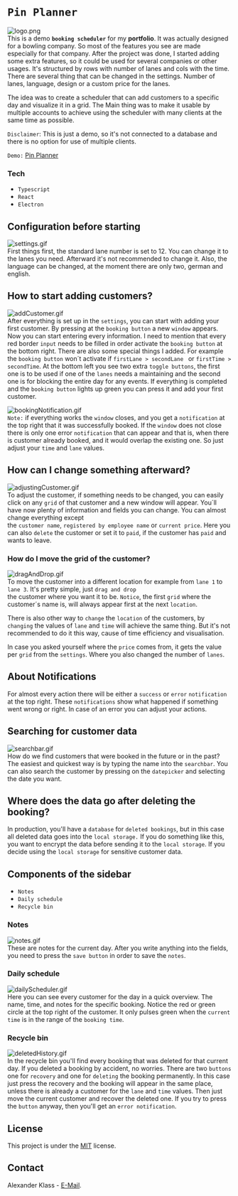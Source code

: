 # `Pin Planner`

![logo.png](https://i.imgur.com/QNyQiQF.png)\
This is a demo **`booking scheduler`** for my **portfolio**. It was actually designed for a bowling company.
So most of the features you see are made especially for that company. After the project was done, I started adding some
extra
features, so it could be used for several companies or other usages.
It's structured by rows with number of lanes and cols with the time.
There are several thing that can be changed in the settings. Number of lanes, language, design or a custom price for the
lanes.

The idea was to create a scheduler that can add customers to a specific day and visualize it in a grid. The Main thing
was
to make it usable by multiple accounts to achieve using the scheduler with many clients at the same time as possible.

`Disclaimer`: This is just a demo, so it's not connected to a database and there is no option for use of multiple
clients.

`Demo:` [Pin Planner](https://alexanderklass.github.io/Pin-Planner/)

### Tech

- `Typescript`
- `React`
- `Electron`

## Configuration before starting

![settings.gif](https://i.imgur.com/2VPF3dw.gif)\
First things first, the standard lane number is set to 12. You can change it to the lanes you need.
Afterward it's not recommended to change it. Also, the language can be changed, at the moment there are only two,
german and english.

## How to start adding customers?

![addCustomer.gif](https://i.imgur.com/b5S6uFQ.gif)\
After everything is set up in the `settings`, you can start with adding your first customer.
By pressing at the `booking button` a new `window` appears. Now you can start entering every information.
I need to mention that every red border `input` needs to be filled in order activate the `booking button` at the bottom
right.
There are also some special things I added. For example the `booking button` won´t activate if `firstLane > secondLane `
or
`firstTime > secondTime`. At the bottom left you see two extra `toggle buttons`, the first one is to be used if one of
the `lanes` needs
a maintaining and the second one is for blocking the entire day for any events. If everything is completed and
the `booking button`
lights up green you can press it and add your first customer.

![bookingNotification.gif](https://i.imgur.com/wfdeByj.gif) \
`Note:` if everything works the `window` closes, and you get a `notification` at the top right that it was successfully
booked.
If the `window` does not close there is only one error `notification` that can appear and that is, when there is
customer already booked,
and it would overlap the existing one. So just adjust your `time` and `lane` values.

## How can I change something afterward?

![adjustingCustomer.gif](https://i.imgur.com/taHphgT.gif)\
To adjust the customer, if something needs to be changed, you can easily click on any `grid` of that customer and
a new window will appear. You´ll have now plenty of information and fields you can change. You can almost change
everything except  
the `customer name`, `registered by employee name` or `current price`. Here you can also `delete` the customer
or set it to `paid`,
if the customer has `paid` and wants to leave.

### How do I move the grid of the customer?

![dragAndDrop.gif](https://i.imgur.com/Zy77QYH.gif)\
To move the customer into a different location for example from `lane 1` to `lane 3`. It's pretty simple,
just `drag and drop`   
the customer where you want it to be. `Notice`, the first `grid` where the customer´s name is, will always appear first
at the next `location`.

There is also other way to `change` the `location` of the customers, by `changing` the values of `lane` and `time` will
achieve the same thing.
But it's not recommended to do it this way, cause of time efficiency and visualisation.

In case you asked yourself where the `price` comes from, it gets the value per `grid` from the `settings`. Where you
also changed
the number of `lanes`.

## About Notifications

For almost every action there will be either a `success` or `error` `notification` at the top right.
These `notifications` show what happened if something went wrong
or right. In case of an error you can adjust your actions.

## Searching for customer data

![searchbar.gif](https://i.imgur.com/8stMxoH.gif)\
How do we find customers that were booked in the future or in the past? The easiest and quickest way is by typing the
name into the `searchbar`.
You can also search the customer by pressing on the `datepicker` and selecting the date you want.

## Where does the data go after deleting the booking?

In production, you'll have a `database` for `deleted bookings`, but in this case all deleted data goes into
the `local storage.` If you do something like this,
you want to encrypt the data before sending it to the `local storage`. If you decide using the `local storage` for
sensitive customer data.

## Components of the sidebar

- `Notes`
- `Daily schedule`
- `Recycle bin`

### Notes

![notes.gif](https://i.imgur.com/LHIMIts.gif)\
These are notes for the current day. After you write anything into the fields, you need to press the `save button`
in order to save the `notes`.

### Daily schedule

![dailyScheduler.gif](https://i.imgur.com/p0xokfh.gif)\
Here you can see every customer for the day in a quick overview. The name, time, and notes for the specific booking.
Notice the red or green circle at the top right of the customer.
It only pulses green when the `current time` is in the range of the `booking time`.

### Recycle bin

![deletedHistory.gif](https://i.imgur.com/S46xq0n.gif)\
In the recycle bin you'll find every booking that was deleted for that current day. If you deleted a booking by
accident,
no worries. There are two `buttons` one for `recovery` and one for `deleting` the booking permanently.
In this case just press the recovery and the booking will appear in the same place, unless there is already a customer
for the `lane` and `time` values. Then just move the current customer and recover the deleted one. If you try to press
the `button`
anyway, then you'll get an `error notification`.

## License

This project is under the [MIT](LICENSE.txt) license.

## Contact

Alexander Klass - [E-Mail](mailto:alexklass16@gmail.com).












